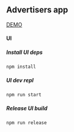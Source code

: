## Advertisers app

[DEMO](https://advertisers-rende11.vercel.app/)
#### UI
##### Install UI deps
```
npm install
```

##### UI dev repl
```
npm run start
```

##### Release UI build
```
npm run release
```
